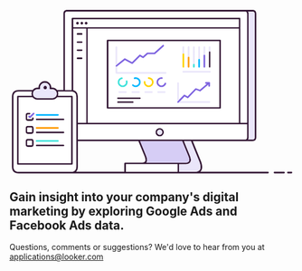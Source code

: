 <svg x="0px" y="0px" viewBox="0 0 870 500">
  <g transform="matrix( 1, 0, 0, 1, 0,0) ">
    <g>
      <g id="Layer0_0_FILL">
        <path fill="#351936" d="M753.9,13.7c0-7.9-4-11.9-11.9-11.9H176.6c-7.9,0-11.9,3.9-11.9,11.9v232.1h-19.4c-0.4-0.5-0.9-1-1.4-1.6 c-3.6-3.6-7.9-5.4-13-5.4h-3.2c0-0.1,0-0.2,0-0.3c0-5.4-1.9-10-5.8-13.8h-0.1c-3.8-3.9-8.4-5.8-13.8-5.8 c-5.4,0-10.1,1.9-13.8,5.8c-3.8,3.8-5.7,8.4-5.8,13.8c0,0.1,0,0.2,0,0.3h-3.2c-5,0-9.4,1.8-13,5.4c-0.5,0.5-1,1-1.4,1.6H28.5 c-14.1,0-21.1,7.1-21.2,21.2v211.9c0,14.1,7,21.1,21.1,21.1l324.5,0c0.1,0,0.2,0,0.3,0h214.1c0,0,0.1,0,0.1,0c0.2,0,0.4,0,0.6,0 h221.5c0.7,0,1.3-0.2,1.8-0.8c0.5-0.5,0.7-1.1,0.7-1.8c0-0.7-0.3-1.3-0.8-1.8c-0.5-0.5-1.1-0.7-1.8-0.8H583 c1.7-1.5,3-3.2,3.9-5.4c2.9-6,2.2-14.8-2-26.3c0,0,0-0.1,0-0.1l-25-61.3H742c7.9,0,11.9-3.9,11.9-11.8V13.7 M513.2,472.3V495 H355.6v-22.7h49.6c0,0,0.1,0,0.1,0H513.2 M730.5,13.7c0-2.8-0.5-5.1-1.5-6.9h13c4.6,0,6.9,2.3,6.9,6.9v376.4 c0,4.5-2.3,6.8-6.9,6.8h-13c1-1.8,1.5-4.1,1.5-6.8V13.7 M700.5,30.8v23.4H194.9V30.8H700.5 M700.5,59.2v286.4H239.2V59.2H700.5 M582.3,487.5c-2.2,4.5-7,7-14.5,7.4c-0.2,0-0.4,0-0.6,0h-49v-22.7H539c0,0,0.1,0,0.1,0c7.5-0.3,12.2-2.9,14-7.7 c1.9-4.3,1.2-10.6-2.1-18.9h0L533,402h21.3l25.9,63.1l-0.1-0.1C583.7,474.9,584.5,482.4,582.3,487.5 M546.3,447.6 c2.7,6.6,3.5,11.7,2.2,15.1c-1.4,2.9-4.6,4.4-9.6,4.6h-121c0.6-0.8,1.1-1.7,1.5-2.7c1.9-4.3,1.2-10.6-2.3-18.9h0L399.2,402h128.3 L546.3,447.6 M718.7,6.8c4.6,0,6.8,2.3,6.8,6.9v331.9h-20.1V28.3c0-0.7-0.2-1.3-0.7-1.8c-0.5-0.5-1.1-0.8-1.8-0.8H192.4 c-0.7,0-1.3,0.2-1.8,0.8c-0.5,0.5-0.7,1.1-0.8,1.8v217.6c-0.7,0-1.3-0.1-2.1-0.1h-18.1V13.7c0-4.6,2.3-6.9,6.9-6.9H718.7 M725.5,350.6v39.5c0,4.5-2.3,6.8-6.8,6.8H208.9v-46.4H725.5 M194.9,59.2h39.3v286.4h-25.3V267c0-11.5-4.7-18.4-14.1-20.5V59.2 M208.9,478.9V402h184.8l18.8,45.6c2.7,6.6,3.5,11.7,2.3,15.1c-1.4,2.8-4.5,4.4-9.5,4.6c0,0-0.1,0-0.1,0h-52 c-0.7,0-1.3,0.2-1.8,0.8c-0.5,0.5-0.8,1.1-0.8,1.8V495l-147.3,0C207.1,491.5,208.9,486.1,208.9,478.9 M125.1,243.9h5.9 c2.6,0,4.9,0.6,7,1.9c0.9,0.5,1.7,1.2,2.4,1.9v0.1c0.9,0.9,1.7,1.9,2.3,3c1.1,1.9,1.6,4.1,1.6,6.4v0c0,2.2-0.5,4.2-1.4,6 c-0.6,1.2-1.4,2.4-2.5,3.5c-0.6,0.6-1.2,1.1-1.8,1.5c-2.2,1.6-4.8,2.4-7.7,2.4H85.3c-2.9,0-5.4-0.8-7.7-2.4 c-0.6-0.5-1.2-1-1.8-1.5c-1.1-1.1-1.9-2.2-2.6-3.5c-0.9-1.8-1.3-3.8-1.3-6v0c0-2.4,0.5-4.5,1.6-6.4c0.6-1.1,1.3-2.1,2.3-3 l0.1-0.1c0.8-0.8,1.6-1.4,2.4-1.9c2.1-1.3,4.4-1.9,7-1.9h5.9c0.5,0,1-0.1,1.3-0.4c0.4-0.3,0.7-0.6,1-1.1c0.2-0.5,0.3-0.9,0.2-1.4 c-0.1-0.8-0.2-1.6-0.2-2.4c0-4,1.4-7.4,4.3-10.3v-0.1c2.8-2.9,6.3-4.3,10.3-4.3c4,0,7.4,1.4,10.3,4.3v0.1 c2.9,2.8,4.3,6.3,4.3,10.3c0,0.9,0,1.7-0.2,2.4c-0.1,0.5,0,0.9,0.2,1.4c0.2,0.4,0.5,0.8,0.9,1.1 C124.1,243.7,124.6,243.9,125.1,243.9 M149.3,257.3c0-2.3-0.4-4.5-1.1-6.4h39.6c0.7,0,1.4,0,2.1,0.1c1.8,0.1,3.5,0.5,5,0.9 c6.1,2,9.1,7.1,9.1,15.2v211.9c0,10.5-5.1,15.9-15.3,16.1H28.4c-10.7,0-16-5.4-16-16.1V267c0-10.8,5.4-16.2,16.2-16.2h39.6 c-0.7,2-1.1,4.1-1.1,6.4v0c0,2.1,0.3,4.1,0.9,6H25.5c-0.7,0-1.3,0.3-1.8,0.8c-0.5,0.5-0.8,1.1-0.8,1.8v205.5 c0,0.7,0.2,1.3,0.8,1.8c0.5,0.5,1.1,0.7,1.8,0.7h165.1c0.7,0,1.3-0.2,1.8-0.7c0.5-0.5,0.7-1.1,0.7-1.8V265.8 c0-0.7-0.2-1.3-0.7-1.8c-0.5-0.5-1.1-0.8-1.8-0.8h-42.3C149,261.4,149.3,259.4,149.3,257.3L149.3,257.3 M143.9,270.3L143.9,270.3 c0.7-0.7,1.2-1.3,1.8-2h42.6v200.5H28V268.3h42.5c0.5,0.7,1.1,1.4,1.8,2c3.6,3.6,7.9,5.4,13,5.4h45.6 C136.1,275.7,140.4,273.9,143.9,270.3 M164.9,417.5c0.7,0,1.3-0.2,1.8-0.7c0.5-0.5,0.7-1.1,0.7-1.8c0-0.7-0.2-1.3-0.7-1.8 c-0.5-0.5-1.1-0.7-1.8-0.8h-82c-0.7,0-1.3,0.3-1.8,0.8c-0.5,0.5-0.8,1-0.8,1.8c0,0.7,0.3,1.3,0.8,1.8c0.5,0.5,1.1,0.7,1.8,0.7 H164.9 M82.9,372.8c-0.7,0-1.3,0.3-1.8,0.8c-0.5,0.5-0.8,1.1-0.8,1.8s0.3,1.3,0.8,1.8c0.5,0.5,1.1,0.7,1.8,0.7h82 c0.7,0,1.3-0.2,1.8-0.7c0.5-0.5,0.7-1.1,0.7-1.8s-0.2-1.3-0.7-1.8c-0.5-0.5-1.1-0.8-1.8-0.8H82.9 M82.9,333 c-0.7,0-1.3,0.3-1.8,0.8c-0.5,0.5-0.8,1.1-0.8,1.8c0,0.7,0.3,1.3,0.8,1.8c0.5,0.5,1.1,0.7,1.8,0.7h82c0.7,0,1.3-0.2,1.8-0.7 c0.5-0.5,0.7-1.1,0.7-1.8c0-0.7-0.2-1.3-0.7-1.8c-0.5-0.5-1.1-0.8-1.8-0.8H82.9 M66.7,395H56.5c-4.8,0-7.2,2.4-7.2,7.1v10.2 c0,4.8,2.4,7.2,7.2,7.2h10.2c4.8,0,7.2-2.4,7.2-7.2v-10.2C73.8,397.3,71.5,395,66.7,395 M66.7,400c1.4,0,2.2,0.7,2.2,2.1v10.2 c0,1.5-0.7,2.2-2.2,2.2H56.5c-1.5,0-2.2-0.7-2.2-2.2v-10.2c0-1.4,0.7-2.1,2.2-2.1H66.7 M73.8,362.4c0-4.8-2.4-7.1-7.2-7.1H56.5 c-4.8,0-7.2,2.4-7.2,7.1v10.2c0,4.8,2.4,7.2,7.2,7.2h10.2c4.8,0,7.2-2.4,7.2-7.2V362.4 M66.7,360.3c1.4,0,2.2,0.7,2.2,2.1v10.2 c0,1.5-0.7,2.2-2.2,2.2H56.5c-1.5,0-2.2-0.7-2.2-2.2v-10.2c0-1.4,0.7-2.1,2.2-2.1H66.7 M63.1,316.3c-0.5-0.5-1.1-0.8-1.8-0.8 h-4.8c-4.8,0-7.2,2.4-7.2,7.2V333c0,4.8,2.4,7.1,7.2,7.1h10.2c4.8,0,7.2-2.4,7.2-7.1v-1c0-0.7-0.2-1.3-0.7-1.8 c-0.5-0.5-1.1-0.8-1.8-0.8s-1.3,0.3-1.8,0.8c-0.5,0.5-0.8,1.1-0.8,1.8v1c0,1.4-0.7,2.1-2.2,2.1H56.5c-1.5,0-2.2-0.7-2.2-2.1 v-10.3c0-1.4,0.7-2.2,2.2-2.2h4.8c0.7,0,1.3-0.2,1.8-0.7c0.5-0.5,0.7-1.1,0.7-1.8C63.8,317.4,63.6,316.8,63.1,316.3 M109.1,233.1 c-1.5,0-2.8,0.5-3.9,1.5c-1,1.1-1.5,2.4-1.5,3.9c0,1.5,0.5,2.8,1.5,3.9c1.1,1.1,2.4,1.6,3.9,1.6c1.5,0,2.8-0.5,3.8-1.6 c1.1-1,1.6-2.3,1.6-3.9c0-1.5-0.5-2.8-1.6-3.9C111.9,233.6,110.6,233.1,109.1,233.1 M222.3,147.6c-0.5-0.5-1.1-0.8-1.8-0.8h-12.8 c-0.7,0-1.3,0.3-1.8,0.8c-0.5,0.5-0.8,1.1-0.8,1.8s0.3,1.3,0.8,1.8c0.5,0.5,1.1,0.7,1.8,0.7h12.8c0.7,0,1.3-0.2,1.8-0.7 c0.5-0.5,0.7-1.1,0.7-1.8S222.8,148.1,222.3,147.6 M207.8,122.2c-0.7,0-1.3,0.3-1.8,0.8c-0.5,0.5-0.8,1.1-0.8,1.8 s0.3,1.3,0.8,1.8c0.5,0.5,1.1,0.7,1.8,0.7h12.8c0.7,0,1.3-0.2,1.8-0.7c0.5-0.5,0.7-1.1,0.7-1.8s-0.2-1.3-0.7-1.8 c-0.5-0.5-1.1-0.8-1.8-0.8H207.8 M207.8,97.4c-0.7,0-1.3,0.3-1.8,0.8c-0.5,0.5-0.8,1.1-0.8,1.8s0.3,1.3,0.8,1.8 c0.5,0.5,1.1,0.7,1.8,0.7h12.8c0.7,0,1.3-0.2,1.8-0.7c0.5-0.5,0.7-1.1,0.7-1.8s-0.2-1.3-0.7-1.8c-0.5-0.5-1.1-0.8-1.8-0.8H207.8 M220.5,72.7h-12.8c-0.7,0-1.3,0.3-1.8,0.8c-0.5,0.5-0.8,1.1-0.8,1.8s0.3,1.3,0.8,1.8c0.5,0.5,1.1,0.7,1.8,0.7h12.8 c0.7,0,1.3-0.2,1.8-0.7c0.5-0.5,0.7-1.1,0.7-1.8s-0.2-1.3-0.7-1.8C221.8,72.9,221.2,72.7,220.5,72.7 M458.8,361.9 c-3.5,0-6.5,1.2-9,3.6c0,0-0.1,0-0.1,0.1c-2.4,2.5-3.6,5.5-3.6,9c0,3.6,1.2,6.6,3.7,9.1c2.5,2.5,5.5,3.8,9,3.8 c3.6,0,6.6-1.2,9-3.8c0,0,0,0,0-0.1c2.5-2.4,3.7-5.4,3.8-9c0-3.5-1.3-6.5-3.8-9C465.3,363.1,462.3,361.9,458.8,361.9 M453.3,369.1c1.5-1.5,3.4-2.2,5.5-2.2c2.2,0,4,0.8,5.5,2.3c1.5,1.5,2.3,3.4,2.3,5.5c0,2.2-0.8,4-2.3,5.5c0,0,0,0,0,0 c-1.5,1.5-3.3,2.3-5.5,2.3c-2.1,0-4-0.8-5.5-2.3c-1.5-1.5-2.3-3.3-2.3-5.5C451,372.5,451.7,370.7,453.3,369.1 C453.2,369.1,453.3,369.1,453.3,369.1 M645.2,93.3c-0.5-0.5-1.1-0.7-1.8-0.8H299.6c-0.7,0-1.3,0.3-1.8,0.8 c-0.5,0.5-0.8,1-0.8,1.8v205.4c0,0.7,0.3,1.3,0.8,1.8c0.5,0.5,1,0.7,1.8,0.7h343.7c0.7,0,1.3-0.2,1.8-0.7 c0.5-0.5,0.7-1.1,0.7-1.8V95.1C645.8,94.3,645.6,93.8,645.2,93.3 M640.8,97.6V298H302.1V97.6H640.8 M613.8,130.5 c0-0.6-0.2-1.2-0.7-1.6c-0.5-0.5-1.1-0.8-1.8-0.8c-0.7,0-1.3,0.3-1.8,0.8c-0.5,0.5-0.7,1-0.8,1.6v44.8c0,0.7,0.3,1.3,0.8,1.8 c0.5,0.5,1.1,0.7,1.8,0.7c0.7,0,1.3-0.2,1.8-0.7c0.5-0.5,0.7-1.1,0.7-1.8V130.5 M331.3,280.4c-0.7,0-1.3,0.3-1.8,0.8 c-0.5,0.5-0.8,1-0.8,1.8s0.3,1.3,0.8,1.8c0.5,0.5,1.1,0.7,1.8,0.7h45.4c0.7,0,1.3-0.2,1.8-0.7c0.5-0.5,0.7-1.1,0.7-1.8 c0-0.7-0.2-1.3-0.7-1.8c-0.5-0.5-1.1-0.8-1.8-0.8H331.3 M329.3,269.3c-0.5,0.5-0.8,1.1-0.8,1.8c0,0.7,0.3,1.3,0.8,1.8 c0.5,0.5,1.1,0.7,1.8,0.7h67.1c0.7,0,1.3-0.2,1.8-0.7c0.5-0.5,0.7-1.1,0.7-1.8c0-0.7-0.2-1.3-0.7-1.8c-0.5-0.5-1.1-0.8-1.8-0.8 H331C330.3,268.5,329.7,268.8,329.3,269.3 M229.8,42.3c0,1.2,0.4,2.2,1.2,3c0.8,0.8,1.9,1.3,3.1,1.3c1.2,0,2.2-0.4,3-1.3 s1.3-1.8,1.3-3c0-1.2-0.4-2.2-1.3-3c-0.8-0.8-1.8-1.3-3-1.3c-1.2,0-2.2,0.4-3.1,1.3C230.2,40,229.8,41,229.8,42.3 M217.9,45.3 c0.8,0.8,1.8,1.3,3,1.3c1.2,0,2.2-0.4,3-1.3c0.9-0.8,1.3-1.8,1.3-3c0-1.2-0.4-2.2-1.3-3c-0.8-0.8-1.8-1.3-3-1.3 c-1.2,0-2.2,0.4-3,1.3c-0.8,0.8-1.2,1.8-1.3,3C216.6,43.4,217,44.4,217.9,45.3 M210.8,45.3c0.8-0.8,1.3-1.8,1.3-3 c0-1.2-0.4-2.2-1.3-3c-0.8-0.8-1.8-1.3-3-1.3c-1.2,0-2.2,0.4-3.1,1.3c-0.8,0.8-1.3,1.8-1.3,3c0,1.2,0.4,2.2,1.3,3 c0.8,0.8,1.9,1.3,3.1,1.3C208.9,46.5,209.9,46.1,210.8,45.3 M838.6,500c0.7,0,1.3-0.2,1.8-0.7c0.5-0.5,0.7-1.1,0.7-1.8 c0-0.7-0.2-1.3-0.7-1.8c-0.5-0.5-1.1-0.7-1.8-0.8h-29c-0.7,0-1.3,0.3-1.8,0.8c-0.5,0.5-0.8,1-0.8,1.8c0,0.7,0.2,1.3,0.8,1.8 c0.5,0.5,1,0.7,1.8,0.7H838.6 M861.3,495h-10.7c-0.7,0-1.3,0.3-1.8,0.8c-0.5,0.5-0.8,1-0.8,1.8c0,0.7,0.2,1.3,0.8,1.8 c0.5,0.5,1,0.7,1.8,0.7h10.7c0.7,0,1.3-0.2,1.8-0.7c0.5-0.5,0.7-1.1,0.7-1.8c0-0.7-0.2-1.3-0.7-1.8 C862.5,495.2,862,495,861.3,495z"/>
        <path fill="#FFFFFF" d="M143.9,270.3L143.9,270.3c-3.6,3.6-7.9,5.5-13,5.5H85.3c-5.1,0-9.4-1.8-13-5.4c-0.6-0.6-1.2-1.3-1.8-2H28 v200.5h160.1V268.3h-42.6C145.1,269,144.6,269.6,143.9,270.3 M61.3,315.5c0.7,0,1.3,0.3,1.8,0.8c0.5,0.5,0.7,1.1,0.7,1.8 c0,0.7-0.2,1.3-0.7,1.8c-0.5,0.5-1.1,0.7-1.8,0.7h-4.8c-1.5,0-2.2,0.7-2.2,2.2V333c0,1.4,0.7,2.1,2.2,2.1h10.2 c1.4,0,2.2-0.7,2.2-2.1v-1c0-0.7,0.3-1.3,0.8-1.8c0.5-0.5,1.1-0.8,1.8-0.8s1.3,0.3,1.8,0.8c0.5,0.5,0.7,1.1,0.7,1.8v1 c0,4.8-2.4,7.1-7.2,7.1H56.5c-4.8,0-7.2-2.4-7.2-7.1v-10.3c0-4.8,2.4-7.2,7.2-7.2H61.3 M66.7,355.3c4.8,0,7.2,2.4,7.2,7.1v10.2 c0,4.8-2.4,7.2-7.2,7.2H56.5c-4.8,0-7.2-2.4-7.2-7.2v-10.2c0-4.8,2.4-7.1,7.2-7.1H66.7 M56.5,395h10.2c4.8,0,7.2,2.4,7.2,7.1 v10.2c0,4.8-2.4,7.2-7.2,7.2H56.5c-4.8,0-7.2-2.4-7.2-7.2v-10.2C49.3,397.3,51.7,395,56.5,395 M149.6,323.6 c-0.5,0.5-1.1,0.7-1.8,0.7H82.9c-0.7,0-1.3-0.2-1.8-0.7c-0.5-0.5-0.8-1.1-0.8-1.8s0.3-1.3,0.8-1.8c0.5-0.5,1.1-0.8,1.8-0.8h64.9 c0.7,0,1.3,0.3,1.8,0.8c0.5,0.5,0.7,1,0.7,1.8S150.1,323.1,149.6,323.6 M81.2,333.8c0.5-0.5,1.1-0.8,1.8-0.8h82 c0.7,0,1.3,0.3,1.8,0.8c0.5,0.5,0.7,1.1,0.7,1.8c0,0.7-0.2,1.3-0.7,1.8c-0.5,0.5-1.1,0.7-1.8,0.7h-82c-0.7,0-1.3-0.2-1.8-0.7 c-0.5-0.5-0.8-1.1-0.8-1.8C80.4,334.9,80.7,334.3,81.2,333.8 M81.2,373.5c0.5-0.5,1.1-0.8,1.8-0.8h82c0.7,0,1.3,0.3,1.8,0.8 c0.5,0.5,0.7,1.1,0.7,1.8s-0.2,1.3-0.7,1.8c-0.5,0.5-1.1,0.7-1.8,0.7h-82c-0.7,0-1.3-0.2-1.8-0.7c-0.5-0.5-0.8-1.1-0.8-1.8 S80.7,374,81.2,373.5 M81.2,359.8c0.5-0.5,1.1-0.8,1.8-0.8h64.9c0.7,0,1.3,0.2,1.8,0.8c0.5,0.5,0.7,1.1,0.7,1.8 c0,0.7-0.2,1.3-0.7,1.8c-0.5,0.5-1.1,0.7-1.8,0.7H82.9c-0.7,0-1.3-0.2-1.8-0.7c-0.5-0.5-0.8-1.1-0.8-1.8 C80.4,360.9,80.7,360.3,81.2,359.8 M166.7,416.8c-0.5,0.5-1.1,0.7-1.8,0.7h-82c-0.7,0-1.3-0.2-1.8-0.7c-0.5-0.5-0.8-1.1-0.8-1.8 c0-0.7,0.3-1.3,0.8-1.8c0.5-0.5,1.1-0.7,1.8-0.8h82c0.7,0,1.3,0.3,1.8,0.8c0.5,0.5,0.7,1,0.7,1.8 C167.4,415.6,167.2,416.3,166.7,416.8 M149.6,403c-0.5,0.5-1.1,0.7-1.8,0.7H82.9c-0.7,0-1.3-0.2-1.8-0.7 c-0.5-0.5-0.8-1.1-0.8-1.8c0-0.7,0.3-1.3,0.8-1.8c0.5-0.5,1.1-0.7,1.8-0.8h64.9c0.7,0,1.3,0.3,1.8,0.8c0.5,0.5,0.7,1,0.7,1.8 C150.3,401.9,150.1,402.5,149.6,403 M72.1,316c0.5-0.5,1-0.8,1.8-0.8c0.7,0,1.3,0.3,1.8,0.8c0.5,0.5,0.8,1.1,0.8,1.8 c0,0.7-0.2,1.3-0.7,1.8l-11.2,11.2c-0.5,0.5-1.1,0.8-1.8,0.8s-1.3-0.2-1.8-0.7l-2.6-2.5c-0.5-0.5-0.8-1.1-0.8-1.8 c0-0.7,0.2-1.3,0.8-1.8c0.5-0.5,1-0.8,1.8-0.8s1.3,0.3,1.8,0.8l0.8,0.8L72.1,316 M68.8,402.1c0-1.4-0.7-2.1-2.2-2.1H56.5 c-1.5,0-2.2,0.7-2.2,2.1v10.2c0,1.5,0.7,2.2,2.2,2.2h10.2c1.4,0,2.2-0.7,2.2-2.2V402.1 M68.8,362.4c0-1.4-0.7-2.1-2.2-2.1H56.5 c-1.5,0-2.2,0.7-2.2,2.1v10.2c0,1.5,0.7,2.2,2.2,2.2h10.2c1.4,0,2.2-0.7,2.2-2.2V362.4 M148.2,250.8c0.7,2,1.1,4.1,1.1,6.4v0 c0,2.1-0.3,4.1-0.9,6h42.3c0.7,0,1.3,0.3,1.8,0.8c0.5,0.5,0.7,1.1,0.7,1.8v205.5c0,0.7-0.2,1.3-0.7,1.8c-0.5,0.5-1.1,0.7-1.8,0.7 H25.5c-0.7,0-1.3-0.2-1.8-0.7c-0.5-0.5-0.8-1.1-0.8-1.8V265.8c0-0.7,0.2-1.3,0.8-1.8c0.5-0.5,1.1-0.8,1.8-0.8h42.4 c-0.6-1.9-0.9-3.9-0.9-6v0c0-2.3,0.4-4.5,1.1-6.4H28.5c-10.8,0-16.2,5.4-16.2,16.2v211.9c0,10.7,5.3,16.1,16,16.1h160.3 c10.2-0.3,15.3-5.7,15.3-16.1V267c0-8.1-3-13.2-9.1-15.2c-1.5-0.5-3.2-0.8-5-0.9c-0.7,0-1.3-0.1-2.1-0.1H148.2 M234.2,59.2h-39.3 v187.3c9.4,2.1,14.1,9,14.1,20.5v78.6h25.3V59.2 M207.8,72.7h12.8c0.7,0,1.3,0.3,1.8,0.8c0.5,0.5,0.7,1.1,0.7,1.8 s-0.2,1.3-0.7,1.8c-0.5,0.5-1.1,0.7-1.8,0.7h-12.8c-0.7,0-1.3-0.2-1.8-0.7c-0.5-0.5-0.8-1.1-0.8-1.8s0.3-1.3,0.8-1.8 C206.5,72.9,207.1,72.7,207.8,72.7 M206,98.2c0.5-0.5,1.1-0.8,1.8-0.8h12.8c0.7,0,1.3,0.3,1.8,0.8c0.5,0.5,0.7,1.1,0.7,1.8 s-0.2,1.3-0.7,1.8c-0.5,0.5-1.1,0.7-1.8,0.7h-12.8c-0.7,0-1.3-0.2-1.8-0.7c-0.5-0.5-0.8-1.1-0.8-1.8S205.5,98.6,206,98.2 M206,122.9c0.5-0.5,1.1-0.8,1.8-0.8h12.8c0.7,0,1.3,0.3,1.8,0.8c0.5,0.5,0.7,1.1,0.7,1.8s-0.2,1.3-0.7,1.8 c-0.5,0.5-1.1,0.7-1.8,0.7h-12.8c-0.7,0-1.3-0.2-1.8-0.7c-0.5-0.5-0.8-1.1-0.8-1.8S205.5,123.4,206,122.9 M220.5,146.9 c0.7,0,1.3,0.3,1.8,0.8c0.5,0.5,0.7,1.1,0.7,1.8s-0.2,1.3-0.7,1.8c-0.5,0.5-1.1,0.7-1.8,0.7h-12.8c-0.7,0-1.3-0.2-1.8-0.7 c-0.5-0.5-0.8-1.1-0.8-1.8s0.3-1.3,0.8-1.8c0.5-0.5,1.1-0.8,1.8-0.8H220.5 M725.5,390.1v-39.5H208.9V397h509.8 C723.3,397,725.5,394.7,725.5,390.1 M449.7,365.5c2.5-2.4,5.5-3.6,9-3.6c3.6,0,6.6,1.2,9,3.7c2.5,2.5,3.7,5.5,3.8,9 c0,3.6-1.3,6.6-3.8,9c0,0,0,0.1,0,0.1c-2.4,2.5-5.4,3.8-9,3.8c-3.5,0-6.5-1.2-9-3.8c-2.5-2.5-3.7-5.5-3.7-9.1 C446,371.1,447.2,368.1,449.7,365.5C449.6,365.6,449.7,365.5,449.7,365.5 M725.5,13.7c0-4.6-2.3-6.9-6.8-6.9H176.6 c-4.6,0-6.9,2.3-6.9,6.9v232.1h18.1c0.7,0,1.4,0,2.1,0.1V28.3c0-0.7,0.3-1.3,0.8-1.8c0.5-0.5,1.1-0.8,1.8-0.8H703 c0.7,0,1.3,0.2,1.8,0.8c0.5,0.5,0.7,1.1,0.7,1.8v317.3h20.1V13.7 M700.5,345.6V59.2H239.2v286.4H700.5 M643.3,92.6 c0.7,0,1.3,0.3,1.8,0.8c0.5,0.5,0.7,1,0.7,1.8v205.4c0,0.7-0.2,1.3-0.7,1.8c-0.5,0.5-1.1,0.7-1.8,0.7H299.6 c-0.7,0-1.3-0.2-1.8-0.7c-0.5-0.5-0.8-1.1-0.8-1.8V95.1c0-0.7,0.3-1.3,0.8-1.8c0.5-0.5,1-0.7,1.8-0.8H643.3 M640.8,298V97.6 H302.1V298H640.8 M398,138.1c0.6-0.1,1.1,0,1.6,0.3l8,4.9l12.1-10.7c0.5-0.4,1-0.7,1.6-0.7H442l25.6-22.7 c0.5-0.5,1.1-0.7,1.8-0.6c0.7,0,1.3,0.3,1.8,0.8c0.4,0.5,0.6,1.1,0.6,1.8c0,0.7-0.3,1.3-0.9,1.8l-26.3,23.4 c-0.5,0.4-1,0.6-1.6,0.6h-20.6l-12.7,11.3c-0.4,0.4-0.9,0.6-1.5,0.7c-0.6,0.1-1.1-0.1-1.5-0.4l-8-4.9l-22.3,22 c-0.4,0.4-0.9,0.6-1.4,0.7c-0.6,0.1-1.1,0-1.5-0.3l-21-11.2L329,173.8v17.6h147.8c0.7,0,1.3,0.2,1.8,0.8c0.5,0.5,0.7,1.1,0.7,1.8 s-0.2,1.3-0.7,1.8c-0.5,0.5-1.1,0.7-1.8,0.7H326.5c-0.7,0-1.3-0.2-1.8-0.7c-0.5-0.5-0.8-1.1-0.8-1.8v-78.2c0-0.7,0.3-1.3,0.8-1.8 c0.5-0.5,1.1-0.8,1.8-0.8c0.7,0,1.3,0.2,1.8,0.8c0.5,0.5,0.7,1.1,0.7,1.8v51.7l21.6-17.4c0.4-0.3,0.8-0.5,1.3-0.5 c0.5-0.1,1,0,1.5,0.3l20.9,11.1l22.3-22.1C396.9,138.3,397.4,138.1,398,138.1 M529,188.4c0.5-0.5,1-0.7,1.8-0.8h81.4 c0.7,0,1.3,0.3,1.8,0.8c0.5,0.5,0.7,1.1,0.7,1.8s-0.2,1.3-0.7,1.8c-0.5,0.5-1.1,0.7-1.8,0.7h-81.4c-0.7,0-1.3-0.2-1.8-0.7 c-0.5-0.5-0.8-1.1-0.8-1.8S528.5,188.8,529,188.4 M609.7,221.8c0.1,0,0.3,0,0.4,0l1.4,0.6c0.1,0,0.1,0.1,0.3,0.2 c0.3,0.3,0.5,0.6,0.6,1c0.1,0.3,0.1,0.6,0.1,0.9v9.4c0,0.7-0.2,1.3-0.7,1.8c-0.5,0.5-1.1,0.7-1.8,0.7c-0.7,0-1.3-0.2-1.8-0.7 c-0.5-0.5-0.8-1.1-0.8-1.8v-4.2l-23.6,20.1c-0.4,0.3-0.8,0.5-1.2,0.6c-0.5,0.1-0.9,0-1.3-0.1l-11.3-4.4l-23.7,24.5 c-0.4,0.4-0.9,0.6-1.5,0.8c-0.6,0.1-1.1,0-1.5-0.3l-8.5-4.8L521,280.1h89.8c0.7,0,1.3,0.3,1.8,0.8c0.5,0.5,0.7,1,0.7,1.8 s-0.2,1.3-0.7,1.8c-0.5,0.5-1.1,0.7-1.8,0.7h-95.5H515c-0.7,0-1.3-0.2-1.8-0.7c-0.5-0.5-0.8-1.1-0.8-1.8v-0.1v-57.4 c0-0.7,0.3-1.3,0.8-1.8c0.5-0.5,1-0.8,1.8-0.8c0.7,0,1.3,0.2,1.8,0.8c0.5,0.5,0.7,1.1,0.7,1.8v51.3l15-15.4 c0.4-0.4,0.9-0.6,1.5-0.7c0.6-0.1,1.1,0,1.6,0.3l8.5,4.9l23.5-24.3c0.3-0.4,0.8-0.6,1.3-0.8c0.5-0.1,1-0.1,1.5,0.1l11.4,4.4 l21.5-18.3h-2.8c-0.7,0-1.3-0.2-1.8-0.7c-0.5-0.5-0.8-1.1-0.8-1.8s0.3-1.3,0.8-1.8c0.5-0.5,1-0.8,1.8-0.8H609.7 M467.3,208.2 c0.4,0.5,0.6,1.1,0.6,1.8c-0.1,0.7-0.4,1.2-0.9,1.7c-0.5,0.4-1.1,0.6-1.9,0.6c-0.2,0-0.5-0.1-0.8-0.1c-2.7,0-5.1,1-7,2.9 c-2,1.9-3,4.3-3,7c0,2.7,1,5.1,2.9,7h0.1c1.9,2,4.3,3,7,3c2.7,0,5-1,6.9-3c0,0,0.1,0,0.1,0c1.1-1.1,1.9-2.3,2.4-3.7 c0.2-0.7,0.6-1.1,1.3-1.4c0.6-0.3,1.3-0.3,2-0.1c0.6,0.2,1.1,0.7,1.4,1.3c0.3,0.6,0.3,1.3,0.1,2c-0.7,2.1-1.9,3.9-3.6,5.5 c0,0,0,0.1,0,0.1c-2.9,2.9-6.4,4.4-10.5,4.4c-4.1,0-7.6-1.5-10.6-4.4v-0.1c-2.9-2.9-4.4-6.4-4.4-10.5s1.5-7.6,4.4-10.5 c2.9-2.9,6.4-4.4,10.6-4.4c0.4,0,0.8,0,1.3,0.1C466.3,207.4,466.8,207.7,467.3,208.2 M432,215.1c-1.9-1.9-4.1-2.8-6.8-2.9 c-0.7,0-1.3-0.3-1.8-0.8s-0.7-1.1-0.7-1.8c0-0.7,0.3-1.3,0.8-1.8c0.5-0.5,1-0.7,1.8-0.7c4,0.1,7.4,1.5,10.2,4.4h0.1 c2.9,2.9,4.4,6.4,4.4,10.5c0,4.1-1.5,7.6-4.4,10.5c0,0,0,0.1-0.1,0.1c-2.9,2.9-6.4,4.4-10.5,4.4c-4.1,0-7.6-1.5-10.5-4.4 c-2.9-2.9-4.4-6.4-4.4-10.6c0-0.4,0-0.8,0.1-1.1c0.1-0.7,0.4-1.3,0.9-1.7c0.5-0.4,1.2-0.6,1.9-0.5c0.7,0.1,1.2,0.4,1.6,0.9 c0.4,0.5,0.6,1.1,0.6,1.9c0,0.2-0.1,0.4-0.1,0.6c0,2.7,1,5.1,2.9,7c2,2,4.3,3,7,3c2.7,0,5.1-1,7-3c0,0,0,0,0,0c2-1.9,3-4.2,3-7 C435,219.4,434,217.1,432,215.1L432,215.1 M434.8,249.8c0.7,0,1.3,0.3,1.8,0.8c0.5,0.5,0.7,1.1,0.7,1.8s-0.2,1.3-0.7,1.8 c-0.5,0.5-1.1,0.7-1.8,0.7h-19.9c-0.7,0-1.3-0.2-1.8-0.7c-0.5-0.5-0.8-1.1-0.8-1.8s0.3-1.3,0.8-1.8c0.5-0.5,1-0.8,1.8-0.8H434.8 M474,249.8c0.7,0,1.3,0.3,1.8,0.8c0.5,0.5,0.7,1.1,0.7,1.8c0,0.7-0.2,1.3-0.7,1.8c-0.5,0.5-1.1,0.7-1.8,0.7h-19.8 c-0.7,0-1.3-0.2-1.8-0.7c-0.5-0.5-0.7-1.1-0.8-1.8c0-0.7,0.3-1.3,0.8-1.8c0.5-0.5,1-0.8,1.8-0.8H474 M385.6,207.2 c4.1,0,7.6,1.5,10.5,4.4h0.1c2.9,2.9,4.4,6.4,4.4,10.5c0,4.1-1.5,7.6-4.4,10.5c0,0,0,0.1-0.1,0.1c-2.9,2.9-6.4,4.4-10.5,4.4 c-3.9,0-7.3-1.3-10.1-4c-0.5-0.5-0.8-1.1-0.8-1.8c0-0.7,0.2-1.3,0.7-1.8c0.5-0.5,1-0.8,1.7-0.8c0.7,0,1.3,0.2,1.8,0.7 c1.9,1.8,4.2,2.7,6.8,2.7c2.7,0,5-1,7-3c0,0,0,0,0,0c2-1.9,3-4.2,3-7c0-2.7-1-5.1-3-7v0c-1.9-1.9-4.3-2.9-7-2.9 c-0.9,0-1.8,0.1-2.6,0.4c-0.7,0.2-1.3,0.1-1.9-0.2c-0.6-0.4-1-0.9-1.2-1.5c-0.2-0.7-0.1-1.3,0.3-1.9c0.3-0.6,0.8-1,1.5-1.2 C382.9,207.4,384.3,207.2,385.6,207.2 M344.8,207.9c0.5,0.4,0.9,0.9,1,1.6s0,1.3-0.4,1.9c-0.4,0.5-0.9,0.9-1.6,1 c-1.9,0.4-3.6,1.3-5,2.8c-2,1.9-3,4.3-3,7c0,2.7,1,5.1,2.9,7h0.1c1.9,2,4.3,3,7,3c2.7,0,5-1,6.9-3h0.1c1.9-1.9,2.9-4.3,2.9-7 c0-0.8-0.1-1.6-0.3-2.3c-0.1-0.7,0-1.3,0.4-1.9c0.4-0.6,0.9-1,1.6-1.1c0.7-0.1,1.3,0,1.9,0.3c0.6,0.4,1,0.9,1.1,1.6 c0.2,1.1,0.4,2.2,0.4,3.4c0,4.1-1.5,7.6-4.4,10.5c0,0,0,0,0,0.1c-2.9,2.9-6.4,4.4-10.5,4.4c-4.1,0-7.6-1.5-10.6-4.4v-0.1 c-2.9-2.9-4.4-6.4-4.4-10.5s1.5-7.6,4.4-10.5c2.2-2.2,4.8-3.6,7.7-4.1C343.5,207.4,344.1,207.5,344.8,207.9 M355.4,249.8 c0.7,0,1.3,0.3,1.8,0.8c0.5,0.5,0.7,1.1,0.7,1.8s-0.2,1.3-0.7,1.8c-0.5,0.5-1.1,0.7-1.8,0.7h-19.9c-0.7,0-1.3-0.2-1.8-0.7 c-0.5-0.5-0.8-1.1-0.8-1.8s0.3-1.3,0.8-1.8c0.5-0.5,1.1-0.8,1.8-0.8H355.4 M328.5,271c0-0.7,0.3-1.3,0.8-1.8 c0.5-0.5,1.1-0.8,1.8-0.8h67.1c0.7,0,1.3,0.3,1.8,0.8c0.5,0.5,0.7,1.1,0.7,1.8c0,0.7-0.2,1.3-0.7,1.8c-0.5,0.5-1.1,0.7-1.8,0.7 H331c-0.7,0-1.3-0.2-1.8-0.7C328.8,272.4,328.5,271.8,328.5,271 M329.5,281.1c0.5-0.5,1.1-0.8,1.8-0.8h45.4 c0.7,0,1.3,0.3,1.8,0.8c0.5,0.5,0.7,1,0.7,1.8c0,0.7-0.2,1.3-0.7,1.8c-0.5,0.5-1.1,0.7-1.8,0.7h-45.4c-0.7,0-1.3-0.2-1.8-0.7 c-0.5-0.5-0.8-1.1-0.8-1.8S329,281.6,329.5,281.1 M395.4,249.8c0.7,0,1.3,0.3,1.8,0.8c0.5,0.5,0.7,1.1,0.7,1.8s-0.2,1.3-0.7,1.8 c-0.5,0.5-1.1,0.7-1.8,0.7h-19.9c-0.7,0-1.3-0.2-1.8-0.7c-0.5-0.5-0.8-1.1-0.8-1.8s0.3-1.3,0.8-1.8c0.5-0.5,1.1-0.8,1.8-0.8 H395.4 M563.2,112.9c0.7,0,1.3,0.3,1.8,0.8c0.5,0.5,0.7,1.1,0.7,1.8v53v6.9c0,0.7-0.2,1.3-0.7,1.8c-0.5,0.5-1.1,0.7-1.8,0.7 s-1.3-0.2-1.8-0.7c-0.5-0.5-0.8-1.1-0.8-1.8v-6.9v-53c0-0.7,0.3-1.3,0.8-1.8C561.9,113.2,562.5,112.9,563.2,112.9 M548.9,113.7 c0.5,0.5,0.7,1.1,0.7,1.8v31.2v28.7c0,0.7-0.2,1.3-0.7,1.8c-0.5,0.5-1.1,0.7-1.8,0.7s-1.3-0.2-1.8-0.7c-0.5-0.5-0.8-1.1-0.8-1.8 v-28.7v-31.2c0-0.7,0.3-1.3,0.8-1.8c0.5-0.5,1-0.8,1.8-0.8S548.4,113.2,548.9,113.7 M531,112.9c0.7,0,1.3,0.3,1.8,0.8 c0.5,0.5,0.7,1.1,0.7,1.8v21.8v38.1c0,0.7-0.2,1.3-0.7,1.8c-0.5,0.5-1.1,0.7-1.8,0.7c-0.7,0-1.3-0.2-1.8-0.7 c-0.5-0.5-0.8-1.1-0.8-1.8v-38.1v-21.8c0-0.7,0.3-1.3,0.8-1.8C529.8,113.2,530.4,112.9,531,112.9 M608.8,115.4 c0-0.7,0.3-1.3,0.8-1.8c0.5-0.5,1.1-0.8,1.8-0.8c0.7,0,1.3,0.3,1.8,0.8c0.5,0.5,0.7,1.1,0.7,1.8v15.1v44.8c0,0.7-0.2,1.3-0.7,1.8 c-0.5,0.5-1.1,0.7-1.8,0.7c-0.7,0-1.3-0.2-1.8-0.7c-0.5-0.5-0.8-1.1-0.8-1.8v-44.8V115.4 M592.8,115.4c0-0.7,0.3-1.3,0.8-1.8 c0.5-0.5,1-0.8,1.8-0.8s1.3,0.3,1.8,0.8c0.5,0.5,0.7,1.1,0.7,1.8v25.3v34.6c0,0.7-0.2,1.3-0.7,1.8c-0.5,0.5-1.1,0.7-1.8,0.7 s-1.3-0.2-1.8-0.7c-0.5-0.5-0.8-1.1-0.8-1.8v-34.6V115.4 M576.7,115.4c0-0.7,0.3-1.3,0.8-1.8c0.5-0.5,1-0.8,1.8-0.8 c0.7,0,1.3,0.3,1.8,0.8c0.5,0.5,0.7,1.1,0.7,1.8v37.8v22c0,0.7-0.2,1.3-0.7,1.8c-0.5,0.5-1.1,0.7-1.8,0.7c-0.7,0-1.3-0.2-1.8-0.7 c-0.5-0.5-0.8-1.1-0.8-1.8v-22V115.4 M700.5,54.2V30.8H194.9v23.4H700.5 M212,42.3c0,1.2-0.4,2.2-1.3,3s-1.8,1.3-3,1.3 c-1.2,0-2.2-0.4-3.1-1.3c-0.8-0.8-1.3-1.8-1.3-3c0-1.2,0.4-2.2,1.3-3c0.8-0.8,1.9-1.3,3.1-1.3c1.2,0,2.2,0.4,3,1.3 C211.6,40,212,41,212,42.3 M220.9,46.5c-1.2,0-2.2-0.4-3-1.3c-0.8-0.8-1.2-1.8-1.3-3c0-1.2,0.4-2.2,1.3-3c0.8-0.8,1.8-1.3,3-1.3 c1.2,0,2.2,0.4,3,1.3c0.9,0.8,1.3,1.8,1.3,3c0,1.2-0.4,2.2-1.3,3C223.1,46.1,222.1,46.5,220.9,46.5 M230.9,45.3 c-0.8-0.8-1.2-1.8-1.2-3c0-1.2,0.4-2.2,1.2-3c0.8-0.8,1.9-1.3,3.1-1.3c1.2,0,2.2,0.4,3,1.3c0.8,0.8,1.3,1.8,1.3,3 c0,1.2-0.4,2.2-1.3,3s-1.8,1.3-3,1.3C232.8,46.5,231.8,46.1,230.9,45.3 M513.2,495v-22.7H405.4c0,0-0.1,0-0.1,0h-49.6V495H513.2z "/>
        <path fill="#7E64E0" d="M73.8,315.3c-0.7,0-1.3,0.3-1.8,0.8l-9.4,9.4l-0.8-0.8c-0.5-0.5-1.1-0.8-1.8-0.8s-1.3,0.3-1.8,0.8 c-0.5,0.5-0.8,1-0.8,1.8c0,0.7,0.2,1.3,0.8,1.8l2.6,2.5c0.5,0.5,1,0.7,1.8,0.7s1.3-0.3,1.8-0.8l11.2-11.2 c0.5-0.5,0.7-1.1,0.7-1.8c0-0.7-0.3-1.3-0.8-1.8C75.1,315.5,74.5,315.3,73.8,315.3 M593.5,139.1c-0.5,0.5-0.7,1-0.8,1.6v34.6 c0,0.7,0.3,1.3,0.8,1.8c0.5,0.5,1,0.7,1.8,0.7s1.3-0.2,1.8-0.7c0.5-0.5,0.7-1.1,0.7-1.8v-34.6c0-0.6-0.2-1.2-0.7-1.6 c-0.5-0.5-1.1-0.8-1.8-0.8S594,138.6,593.5,139.1 M467.9,210c0.1-0.7-0.1-1.3-0.6-1.8c-0.5-0.5-1-0.8-1.7-0.9 c-0.4-0.1-0.8-0.1-1.3-0.1c-4.1,0-7.7,1.5-10.6,4.4c-2.9,2.9-4.4,6.4-4.4,10.5s1.5,7.6,4.4,10.5v0.1c2.9,2.9,6.5,4.4,10.6,4.4 c4.1,0,7.6-1.5,10.5-4.4c0,0,0,0,0-0.1c1.7-1.6,2.9-3.5,3.6-5.5c0.2-0.7,0.1-1.3-0.1-2c-0.3-0.6-0.8-1-1.4-1.3 c-0.7-0.2-1.3-0.2-2,0.1c-0.6,0.3-1,0.8-1.3,1.4c-0.5,1.4-1.3,2.6-2.4,3.7c0,0,0,0-0.1,0c-1.9,2-4.2,3-6.9,3c-2.7,0-5.1-1-7-3 h-0.1c-1.9-1.9-2.9-4.3-2.9-7c0-2.7,1-5.1,3-7c1.9-2,4.3-2.9,7-2.9c0.3,0,0.5,0,0.8,0.1c0.7,0.1,1.3-0.1,1.9-0.6 C467.5,211.2,467.8,210.7,467.9,210 M610,221.8c-0.1,0-0.3,0-0.4,0h-9.5c-0.7,0-1.3,0.3-1.8,0.8c-0.5,0.5-0.8,1.1-0.8,1.8 s0.3,1.3,0.8,1.8c0.5,0.5,1,0.7,1.8,0.7h2.8l-21.5,18.3l-11.4-4.4c-0.5-0.2-1-0.2-1.5-0.1c-0.5,0.1-0.9,0.4-1.3,0.8L544,265.5 l-8.5-4.9c-0.5-0.3-1-0.4-1.6-0.3c-0.6,0.1-1,0.3-1.5,0.7l-15,15.4l-4.3,4.4c-0.5,0.5-0.7,1-0.7,1.6v0.1c0,0.7,0.3,1.3,0.8,1.8 c0.5,0.5,1.1,0.7,1.8,0.7h0.2c0.6,0,1.2-0.3,1.6-0.8l4.2-4.3l13.8-14.1l8.5,4.8c0.5,0.3,1,0.4,1.5,0.3c0.6-0.1,1.1-0.4,1.5-0.8 l23.7-24.5l11.3,4.4c0.4,0.2,0.9,0.2,1.3,0.1c0.4-0.1,0.8-0.3,1.2-0.6l23.6-20.1v4.2c0,0.7,0.3,1.3,0.8,1.8 c0.5,0.5,1,0.7,1.8,0.7c0.7,0,1.3-0.2,1.8-0.7c0.5-0.5,0.7-1.1,0.7-1.8v-9.4c0-0.3,0-0.6-0.1-0.9c-0.1-0.4-0.3-0.7-0.6-1 c-0.1-0.1-0.2-0.2-0.3-0.2L610,221.8 M399.6,138.4c-0.5-0.3-1-0.4-1.6-0.3c-0.6,0.1-1.1,0.3-1.5,0.7l-22.3,22.1l-20.9-11.1 c-0.5-0.2-1-0.3-1.5-0.3c-0.5,0-0.9,0.2-1.3,0.5L329,167.4l-4,3.3c-0.5,0.4-0.8,1-0.9,1.7c-0.1,0.7,0.1,1.3,0.5,1.8 c0.4,0.5,1,0.8,1.7,0.9c0.7,0.1,1.3-0.1,1.9-0.6l0.9-0.8l23.5-18.9l21,11.2c0.5,0.3,1,0.4,1.5,0.3c0.5-0.1,1-0.3,1.4-0.7l22.3-22 l8,4.9c0.5,0.3,1,0.4,1.5,0.4c0.5-0.1,1-0.3,1.5-0.7l12.7-11.3h20.6c0.6,0,1.2-0.2,1.6-0.6l26.3-23.4c0.5-0.5,0.8-1,0.9-1.8 c0-0.7-0.2-1.3-0.6-1.8c-0.5-0.5-1-0.8-1.8-0.8c-0.7,0-1.3,0.2-1.8,0.6L442,131.9h-20.6c-0.6,0-1.2,0.2-1.6,0.7l-12.1,10.7 L399.6,138.4z"/>
        <path fill="#3DE2DA" d="M147.8,403.7c0.7,0,1.3-0.2,1.8-0.7c0.5-0.5,0.7-1.1,0.7-1.8c0-0.7-0.2-1.3-0.7-1.8 c-0.5-0.5-1.1-0.7-1.8-0.8H82.9c-0.7,0-1.3,0.3-1.8,0.8c-0.5,0.5-0.8,1-0.8,1.8c0,0.7,0.3,1.3,0.8,1.8c0.5,0.5,1.1,0.7,1.8,0.7 H147.8 M561.4,166.8c-0.5,0.5-0.7,1-0.8,1.6v6.9c0,0.7,0.3,1.3,0.8,1.8c0.5,0.5,1,0.7,1.8,0.7s1.3-0.2,1.8-0.7 c0.5-0.5,0.7-1.1,0.7-1.8v-6.9c0-0.6-0.2-1.2-0.7-1.6c-0.5-0.5-1.1-0.8-1.8-0.8S561.9,166.3,561.4,166.8 M345.8,209.5 c-0.1-0.7-0.5-1.2-1-1.6c-0.6-0.4-1.2-0.5-1.9-0.4c-2.9,0.5-5.5,1.9-7.7,4.1c-2.9,2.9-4.4,6.4-4.4,10.5s1.5,7.6,4.4,10.5v0.1 c2.9,2.9,6.5,4.4,10.6,4.4c4.1,0,7.6-1.5,10.5-4.4c0,0,0,0,0-0.1c2.9-2.9,4.4-6.4,4.4-10.5c0-1.2-0.1-2.3-0.4-3.4 c-0.1-0.7-0.5-1.2-1.1-1.6c-0.6-0.4-1.2-0.5-1.9-0.3c-0.7,0.1-1.2,0.5-1.6,1.1c-0.4,0.6-0.5,1.2-0.4,1.9c0.2,0.7,0.3,1.5,0.3,2.3 c0,2.7-1,5.1-2.9,7h-0.1c-1.9,2-4.2,3-6.9,3c-2.7,0-5.1-1-7-3h-0.1c-1.9-1.9-2.9-4.3-2.9-7c0-2.7,1-5.1,3-7 c1.4-1.5,3.1-2.4,5-2.8c0.7-0.1,1.2-0.5,1.6-1C345.8,210.8,345.9,210.2,345.8,209.5z"/>
        <path fill="#FF9D02" d="M82.9,359c-0.7,0-1.3,0.2-1.8,0.8c-0.5,0.5-0.8,1.1-0.8,1.8c0,0.7,0.3,1.3,0.8,1.8c0.5,0.5,1.1,0.7,1.8,0.7 h64.9c0.7,0,1.3-0.2,1.8-0.7c0.5-0.5,0.7-1.1,0.7-1.8c0-0.7-0.2-1.3-0.7-1.8c-0.5-0.5-1.1-0.8-1.8-0.8H82.9 M545.3,144.9 c-0.5,0.5-0.7,1-0.8,1.7v28.7c0,0.7,0.3,1.3,0.8,1.8c0.5,0.5,1,0.7,1.8,0.7s1.3-0.2,1.8-0.7c0.5-0.5,0.7-1.1,0.7-1.8v-28.7 c0-0.6-0.2-1.2-0.7-1.7c-0.5-0.5-1.1-0.8-1.8-0.8S545.8,144.4,545.3,144.9z"/>
        <path fill="#00B7FF" d="M147.8,324.4c0.7,0,1.3-0.2,1.8-0.7c0.5-0.5,0.7-1.1,0.7-1.8s-0.2-1.3-0.7-1.8c-0.5-0.5-1.1-0.8-1.8-0.8 H82.9c-0.7,0-1.3,0.3-1.8,0.8c-0.5,0.5-0.8,1-0.8,1.8s0.3,1.3,0.8,1.8c0.5,0.5,1.1,0.7,1.8,0.7H147.8 M577.5,151.6 c-0.5,0.5-0.7,1-0.8,1.6v22c0,0.7,0.3,1.3,0.8,1.8c0.5,0.5,1,0.7,1.8,0.7c0.7,0,1.3-0.2,1.8-0.7c0.5-0.5,0.7-1.1,0.7-1.8v-22 c0-0.6-0.2-1.2-0.7-1.6c-0.5-0.5-1.1-0.8-1.8-0.8C578.5,150.9,577.9,151.1,577.5,151.6 M396.1,211.6c-2.9-2.9-6.4-4.4-10.5-4.4 c-1.4,0-2.7,0.2-4,0.6c-0.7,0.2-1.2,0.6-1.5,1.2c-0.4,0.6-0.5,1.2-0.3,1.9c0.2,0.6,0.6,1.1,1.2,1.5c0.6,0.3,1.2,0.4,1.9,0.2 c0.8-0.2,1.7-0.4,2.6-0.4c2.7,0,5.1,1,7,2.9v0c2,1.9,3,4.3,3,7c0,2.7-1,5.1-3,7c0,0,0,0,0,0c-1.9,2-4.2,3-7,3 c-2.6,0-4.8-0.9-6.8-2.7c-0.5-0.5-1.1-0.7-1.8-0.7c-0.7,0-1.2,0.3-1.7,0.8c-0.5,0.5-0.7,1.1-0.7,1.8c0,0.7,0.3,1.3,0.8,1.8 c2.9,2.7,6.3,4,10.1,4c4.1,0,7.6-1.5,10.5-4.4c0,0,0.1,0,0.1-0.1c2.9-2.9,4.4-6.4,4.4-10.5C400.6,218.1,399.1,214.5,396.1,211.6 L396.1,211.6z"/>
        <path fill="#EAE6FA" d="M130.9,243.9h-5.9c-0.5,0-1-0.1-1.4-0.4c-0.4-0.3-0.7-0.6-0.9-1.1c-0.2-0.5-0.3-0.9-0.2-1.4 c0.1-0.8,0.2-1.6,0.2-2.4c0-4-1.4-7.4-4.3-10.3v-0.1c-2.9-2.9-6.3-4.3-10.3-4.3c-4,0-7.5,1.4-10.3,4.3v0.1 c-2.9,2.8-4.3,6.3-4.3,10.3c0,0.9,0.1,1.7,0.2,2.4c0.1,0.5,0,0.9-0.2,1.4c-0.2,0.4-0.6,0.8-1,1.1c-0.4,0.3-0.8,0.4-1.3,0.4h-5.9 c-2.6,0-4.9,0.6-7,1.9c-0.9,0.5-1.7,1.2-2.4,1.9l-0.1,0.1c-0.9,0.9-1.7,1.9-2.3,3c-1.1,1.9-1.6,4.1-1.6,6.4v0 c0,2.2,0.5,4.2,1.3,6c0.6,1.2,1.5,2.4,2.6,3.5c0.6,0.6,1.2,1.1,1.8,1.5c2.2,1.6,4.8,2.4,7.7,2.4h45.6c2.9,0,5.4-0.8,7.7-2.4 c0.6-0.5,1.2-1,1.8-1.5c1.1-1.1,1.9-2.2,2.5-3.5c0.9-1.8,1.4-3.8,1.4-6v0c0-2.4-0.5-4.5-1.6-6.4c-0.6-1.1-1.4-2.1-2.3-3v-0.1 c-0.8-0.8-1.6-1.4-2.4-1.9C135.9,244.5,133.6,243.9,130.9,243.9 M105.2,234.6c1.1-1,2.4-1.5,3.9-1.5c1.5,0,2.8,0.5,3.8,1.5 c1.1,1.1,1.6,2.4,1.6,3.9c0,1.5-0.5,2.8-1.6,3.9c-1,1.1-2.3,1.6-3.8,1.6c-1.5,0-2.8-0.5-3.9-1.6c-1-1-1.5-2.3-1.5-3.9 C103.7,237,104.2,235.7,105.2,234.6 M458.8,366.9c-2.1,0-4,0.7-5.5,2.2c0,0,0,0,0,0c-1.5,1.5-2.2,3.4-2.2,5.5 c0,2.2,0.8,4,2.3,5.5c1.5,1.5,3.4,2.3,5.5,2.3c2.2,0,4-0.8,5.5-2.3c0,0,0,0,0,0c1.5-1.5,2.3-3.3,2.3-5.5c0-2.1-0.8-4-2.3-5.5 C462.8,367.6,460.9,366.9,458.8,366.9 M567.8,495c7.4-0.4,12.2-2.9,14.5-7.4c2.2-5.1,1.4-12.6-2.2-22.5l0.1,0.1L554.3,402H533 l18,43.8h0c3.4,8.3,4.1,14.6,2.1,18.9c-1.8,4.8-6.5,7.4-14,7.7c0,0-0.1,0-0.1,0h-20.8V495h49C567.4,495,567.6,495,567.8,495 M577.5,113.7c-0.5,0.5-0.8,1.1-0.8,1.8v37.8c0-0.6,0.3-1.2,0.8-1.6c0.5-0.5,1-0.8,1.8-0.8c0.7,0,1.3,0.3,1.8,0.8 c0.5,0.5,0.7,1,0.7,1.6v-37.8c0-0.7-0.2-1.3-0.7-1.8c-0.5-0.5-1.1-0.8-1.8-0.8C578.5,112.9,577.9,113.2,577.5,113.7 M593.5,113.7 c-0.5,0.5-0.8,1.1-0.8,1.8v25.3c0-0.6,0.3-1.2,0.8-1.6c0.5-0.5,1-0.8,1.8-0.8s1.3,0.3,1.8,0.8c0.5,0.5,0.7,1,0.7,1.6v-25.3 c0-0.7-0.2-1.3-0.7-1.8c-0.5-0.5-1.1-0.8-1.8-0.8S594,113.2,593.5,113.7 M609.5,113.7c-0.5,0.5-0.8,1.1-0.8,1.8v15.1 c0-0.6,0.3-1.2,0.8-1.6c0.5-0.5,1.1-0.8,1.8-0.8c0.7,0,1.3,0.3,1.8,0.8c0.5,0.5,0.7,1,0.7,1.6v-15.1c0-0.7-0.2-1.3-0.7-1.8 c-0.5-0.5-1.1-0.8-1.8-0.8C610.6,112.9,610,113.2,609.5,113.7 M532.8,113.7c-0.5-0.5-1.1-0.8-1.8-0.8c-0.7,0-1.3,0.3-1.8,0.8 c-0.5,0.5-0.8,1.1-0.8,1.8v21.8c0-0.6,0.3-1.2,0.8-1.6c0.5-0.5,1.1-0.8,1.8-0.8c0.7,0,1.3,0.3,1.8,0.8c0.5,0.5,0.7,1,0.7,1.6 v-21.8C533.5,114.7,533.3,114.1,532.8,113.7 M549.6,115.4c0-0.7-0.2-1.3-0.7-1.8c-0.5-0.5-1.1-0.8-1.8-0.8s-1.3,0.3-1.8,0.8 c-0.5,0.5-0.8,1.1-0.8,1.8v31.2c0-0.6,0.3-1.2,0.8-1.7c0.5-0.5,1-0.8,1.8-0.8s1.3,0.3,1.8,0.8c0.5,0.5,0.7,1,0.7,1.7V115.4 M565,113.7c-0.5-0.5-1.1-0.8-1.8-0.8s-1.3,0.3-1.8,0.8c-0.5,0.5-0.8,1.1-0.8,1.8v53c0-0.6,0.3-1.2,0.8-1.6 c0.5-0.5,1-0.8,1.8-0.8s1.3,0.3,1.8,0.8c0.5,0.5,0.7,1,0.7,1.6v-53C565.7,114.7,565.4,114.1,565,113.7 M397.1,250.5 c-0.5-0.5-1.1-0.8-1.8-0.8h-19.9c-0.7,0-1.3,0.3-1.8,0.8c-0.5,0.5-0.8,1.1-0.8,1.8s0.3,1.3,0.8,1.8c0.5,0.5,1.1,0.7,1.8,0.7h19.9 c0.7,0,1.3-0.2,1.8-0.7c0.5-0.5,0.7-1.1,0.7-1.8S397.6,251,397.1,250.5 M357.2,250.5c-0.5-0.5-1.1-0.8-1.8-0.8h-19.9 c-0.7,0-1.3,0.3-1.8,0.8c-0.5,0.5-0.8,1.1-0.8,1.8s0.3,1.3,0.8,1.8c0.5,0.5,1.1,0.7,1.8,0.7h19.9c0.7,0,1.3-0.2,1.8-0.7 c0.5-0.5,0.7-1.1,0.7-1.8S357.7,251,357.2,250.5 M475.9,250.5c-0.5-0.5-1.1-0.8-1.8-0.8h-19.8c-0.7,0-1.3,0.3-1.8,0.8 c-0.5,0.5-0.7,1.1-0.8,1.8c0,0.7,0.3,1.3,0.8,1.8c0.5,0.5,1,0.7,1.8,0.7H474c0.7,0,1.3-0.2,1.8-0.7c0.5-0.5,0.7-1.1,0.7-1.8 C476.5,251.6,476.3,251,475.9,250.5 M436.5,250.5c-0.5-0.5-1.1-0.8-1.8-0.8h-19.9c-0.7,0-1.3,0.3-1.8,0.8 c-0.5,0.5-0.8,1.1-0.8,1.8s0.3,1.3,0.8,1.8c0.5,0.5,1,0.7,1.8,0.7h19.9c0.7,0,1.3-0.2,1.8-0.7c0.5-0.5,0.7-1.1,0.7-1.8 S437,251,436.5,250.5 M517.5,225.1c0-0.7-0.2-1.3-0.7-1.8c-0.5-0.5-1.1-0.8-1.8-0.8c-0.7,0-1.3,0.2-1.8,0.8 c-0.5,0.5-0.8,1.1-0.8,1.8v57.4c0-0.6,0.2-1.2,0.7-1.6l4.3-4.4V225.1 M610.7,285.1c0.7,0,1.3-0.2,1.8-0.7 c0.5-0.5,0.7-1.1,0.7-1.8s-0.2-1.3-0.7-1.8c-0.5-0.5-1.1-0.8-1.8-0.8H521l-4.2,4.3c-0.5,0.5-1,0.7-1.6,0.8H610.7 M530.8,187.6 c-0.7,0-1.3,0.3-1.8,0.8c-0.5,0.5-0.8,1.1-0.8,1.8s0.3,1.3,0.8,1.8c0.5,0.5,1,0.7,1.8,0.7h81.4c0.7,0,1.3-0.2,1.8-0.7 c0.5-0.5,0.7-1.1,0.7-1.8s-0.2-1.3-0.7-1.8c-0.5-0.5-1.1-0.7-1.8-0.8H530.8 M329,115.7c0-0.7-0.2-1.3-0.7-1.8 c-0.5-0.5-1.1-0.8-1.8-0.8c-0.7,0-1.3,0.2-1.8,0.8c-0.5,0.5-0.8,1.1-0.8,1.8v78.2c0,0.7,0.3,1.3,0.8,1.8c0.5,0.5,1.1,0.7,1.8,0.7 h150.3c0.7,0,1.3-0.2,1.8-0.7c0.5-0.5,0.7-1.1,0.7-1.8s-0.2-1.3-0.7-1.8c-0.5-0.5-1.1-0.8-1.8-0.8H329v-17.6l-0.9,0.8 c-0.6,0.4-1.2,0.6-1.9,0.6c-0.7-0.1-1.3-0.4-1.7-0.9c-0.4-0.6-0.6-1.2-0.5-1.8c0.1-0.7,0.4-1.3,0.9-1.7l4-3.3V115.7 M729.1,6.8 c1,1.8,1.5,4.1,1.5,6.9v376.4c0,2.7-0.5,5-1.5,6.8h13c4.6,0,6.9-2.3,6.9-6.8V13.7c0-4.6-2.3-6.9-6.9-6.9H729.1z"/>
        <path fill="#D6CDF5" d="M548.5,462.7c1.3-3.4,0.5-8.5-2.2-15.1L527.5,402H399.2l17.9,43.8h0c3.4,8.3,4.2,14.6,2.3,18.9 c-0.4,1-0.9,1.9-1.5,2.7h121C543.9,467.1,547.1,465.6,548.5,462.7z"/>
        <path fill="#FFD400" d="M529.3,135.6c-0.5,0.5-0.7,1-0.8,1.6v38.1c0,0.7,0.3,1.3,0.8,1.8c0.5,0.5,1.1,0.7,1.8,0.7 c0.7,0,1.3-0.2,1.8-0.7c0.5-0.5,0.7-1.1,0.7-1.8v-38.1c0-0.6-0.2-1.2-0.7-1.6c-0.5-0.5-1.1-0.8-1.8-0.8 C530.4,134.8,529.8,135.1,529.3,135.6 M425.3,212.2c2.7,0.1,4.9,1,6.8,2.9v0c2,1.9,3,4.3,3,7c0,2.7-1,5.1-3,7c0,0,0,0,0,0 c-1.9,2-4.2,3-7,3c-2.7,0-5-1-7-3c-1.9-1.9-2.9-4.3-2.9-7c0-0.2,0-0.4,0.1-0.6c0.1-0.7-0.1-1.3-0.6-1.9c-0.4-0.5-1-0.8-1.6-0.9 c-0.7-0.1-1.3,0.1-1.9,0.5c-0.5,0.4-0.8,1-0.9,1.7c-0.1,0.4-0.1,0.8-0.1,1.1c0,4.1,1.5,7.7,4.4,10.6c2.9,2.9,6.4,4.4,10.5,4.4 c4.1,0,7.6-1.5,10.5-4.4c0,0,0.1,0,0.1-0.1c2.9-2.9,4.4-6.4,4.4-10.5c0-4.1-1.5-7.6-4.4-10.5h-0.1c-2.8-2.9-6.2-4.3-10.2-4.4 c-0.7,0-1.3,0.2-1.8,0.7c-0.5,0.5-0.8,1.1-0.8,1.8c0,0.7,0.2,1.3,0.7,1.8S424.6,212.2,425.3,212.2z"/>
      </g>
    </g>
  </g>
</svg>

## Gain insight into your company's digital marketing by exploring **Google Ads** and **Facebook Ads** data.

Questions, comments or suggestions? We'd love to hear from you at [applications@looker.com](mailto:applications@looker.com)
